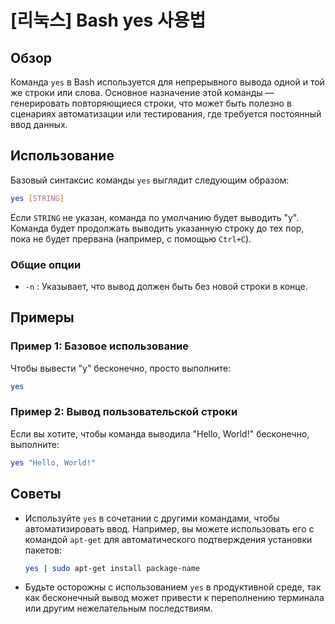 # [리눅스] Bash yes 사용법

## Обзор
Команда `yes` в Bash используется для непрерывного вывода одной и той же строки или слова. Основное назначение этой команды — генерировать повторяющиеся строки, что может быть полезно в сценариях автоматизации или тестирования, где требуется постоянный ввод данных.

## Использование
Базовый синтаксис команды `yes` выглядит следующим образом:

```bash
yes [STRING]
```

Если `STRING` не указан, команда по умолчанию будет выводить "y". Команда будет продолжать выводить указанную строку до тех пор, пока не будет прервана (например, с помощью `Ctrl+C`).

### Общие опции
- `-n` : Указывает, что вывод должен быть без новой строки в конце.

## Примеры
### Пример 1: Базовое использование
Чтобы вывести "y" бесконечно, просто выполните:

```bash
yes
```

### Пример 2: Вывод пользовательской строки
Если вы хотите, чтобы команда выводила "Hello, World!" бесконечно, выполните:

```bash
yes "Hello, World!"
```

## Советы
- Используйте `yes` в сочетании с другими командами, чтобы автоматизировать ввод. Например, вы можете использовать его с командой `apt-get` для автоматического подтверждения установки пакетов:
  
  ```bash
  yes | sudo apt-get install package-name
  ```

- Будьте осторожны с использованием `yes` в продуктивной среде, так как бесконечный вывод может привести к переполнению терминала или другим нежелательным последствиям.